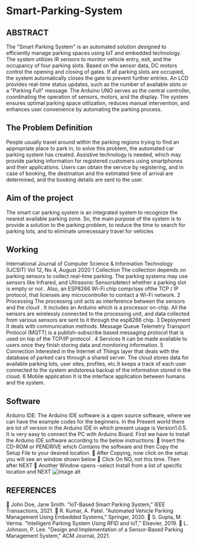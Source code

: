# Smart-Parking-System

## ABSTRACT 
The "Smart Parking System" is an automated solution designed to efficiently manage parking 
spaces using IoT and embedded technology. The system utilizes IR sensors to monitor vehicle entry, 
exit, and the occupancy of four parking slots. Based on the sensor data, DC motors control the opening 
and closing of gates. If all parking slots are occupied, the system automatically closes the gate to 
prevent further entries. An LCD provides real-time status updates, such as the number of available 
slots or a "Parking Full" message. The Arduino UNO serves as the central controller, coordinating the 
operation of sensors, motors, and the display. The system ensures optimal parking space utilization, 
reduces manual intervention, and enhances user convenience by automating the parking process.
## The Problem Definition 
People usually travel around within the parking regions trying to find an appropriate 
place to park in, to solve this problem, the automated car parking system has created. 
Assistive technology is needed, which may provide parking information for registered 
customers using smartphones and their applications. Users can obtain the service by 
registering, and in case of booking, the destination and the estimated time of arrival are 
determined, and the booking details are sent to the user.  
## Aim of the project  
The smart car parking system is an integrated system to recognize the nearest available parking zone. 
So, the main purpose of the system is to provide a solution to the parking problem, to reduce the time 
to search for parking lots, and to eliminate unnecessary travel for vehicles 

## Working 
  International Journal of Computer Science & Information Technology (IJCSIT) Vol 12, No 4, August 
2020 1 Collection The collection depends on parking sensors to collect real-time parking. The parking 
systems may use sensors like Infrared, and Ultrasonic Sensorsdetect whether a parking slot is empty 
or not . Also, an ESP8266 Wi-Fi chip comprises ofthe TCP / IP protocol, that licenses any 
microcontroller to contact a Wi-Fi network. 2 Processing The processing unit acts as interference 
between the sensors and the cloud . It includes an Arduino which is a processor on-chip. All the 
sensors are wirelessly connected to the processing unit, and data collected from various sensors are 
sent to it through the esp8266 chip. 3 Deployment It deals with communication methods. Message 
Queue Telemetry Transport Protocol (MQTT) is a publish-subscribe based messaging protocol that is 
used on top of the TCP/IP protocol . 4 Services It can be made available to users once they finish 
storing data and monitoring information. 5 Connection Interested in the Internet of Things layer that 
deals with the database of parked cars through a shared server. The cloud stores data for available 
parking lots, user sites, profiles, etc.It keeps a track of each user connected to the system 
andstoresa backup of the information stored in the cloud. 6 Mobile application It is the interface 
application between humans and the system. 
## Software
Arduino IDE: 
 The Arduino IDE software is a open source software, where we can have the example 
codes for the beginners. In the Present world there are lot of version in the Arduino IDE in 
which present usage is Version1.0.5. It is very easy to connect the PC with Arduino Board. 
First we have to install the Arduino IDE software according to the below instructions: 
 Insert the CD-ROM or PENDRIVE which Contains the software and then Copy the 
Setup File to your desired location. 
 After Copying, now click on the setup you will see an window shown below 
 Click On NO, not this time. Then after NEXT 
 Another Window opens –select Install from a list of specific location and NEXT
![image alt]()
## REFERENCES 
 John Doe, Jane Smith. "IoT-Based Smart Parking System," IEEE Transactions, 2021. 
 R. Kumar, A. Patel. "Automated Vehicle Parking Management Using Embedded 
Systems," Springer, 2020. 
 S. Gupta, M. Verma. "Intelligent Parking System Using RFID and IoT," Elsevier, 2019. 
 L. Johnson, P. Lee. "Design and Implementation of a Sensor-Based Parking 
Management System," ACM Journal, 2021.

 
